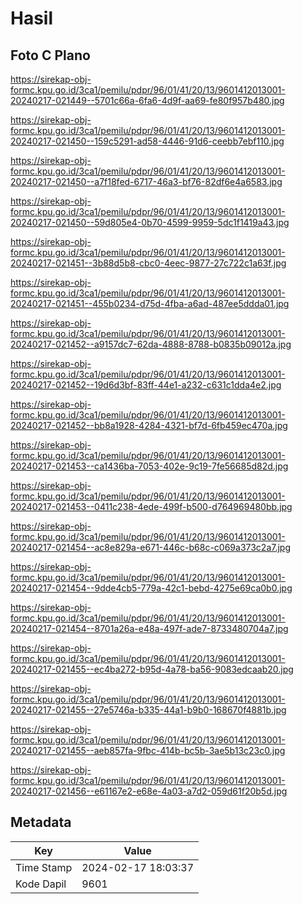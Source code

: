 # Hasil

## Foto C Plano

https://sirekap-obj-formc.kpu.go.id/3ca1/pemilu/pdpr/96/01/41/20/13/9601412013001-20240217-021449--5701c66a-6fa6-4d9f-aa69-fe80f957b480.jpg

https://sirekap-obj-formc.kpu.go.id/3ca1/pemilu/pdpr/96/01/41/20/13/9601412013001-20240217-021450--159c5291-ad58-4446-91d6-ceebb7ebf110.jpg

https://sirekap-obj-formc.kpu.go.id/3ca1/pemilu/pdpr/96/01/41/20/13/9601412013001-20240217-021450--a7f18fed-6717-46a3-bf76-82df6e4a6583.jpg

https://sirekap-obj-formc.kpu.go.id/3ca1/pemilu/pdpr/96/01/41/20/13/9601412013001-20240217-021450--59d805e4-0b70-4599-9959-5dc1f1419a43.jpg

https://sirekap-obj-formc.kpu.go.id/3ca1/pemilu/pdpr/96/01/41/20/13/9601412013001-20240217-021451--3b88d5b8-cbc0-4eec-9877-27c722c1a63f.jpg

https://sirekap-obj-formc.kpu.go.id/3ca1/pemilu/pdpr/96/01/41/20/13/9601412013001-20240217-021451--455b0234-d75d-4fba-a6ad-487ee5ddda01.jpg

https://sirekap-obj-formc.kpu.go.id/3ca1/pemilu/pdpr/96/01/41/20/13/9601412013001-20240217-021452--a9157dc7-62da-4888-8788-b0835b09012a.jpg

https://sirekap-obj-formc.kpu.go.id/3ca1/pemilu/pdpr/96/01/41/20/13/9601412013001-20240217-021452--19d6d3bf-83ff-44e1-a232-c631c1dda4e2.jpg

https://sirekap-obj-formc.kpu.go.id/3ca1/pemilu/pdpr/96/01/41/20/13/9601412013001-20240217-021452--bb8a1928-4284-4321-bf7d-6fb459ec470a.jpg

https://sirekap-obj-formc.kpu.go.id/3ca1/pemilu/pdpr/96/01/41/20/13/9601412013001-20240217-021453--ca1436ba-7053-402e-9c19-7fe56685d82d.jpg

https://sirekap-obj-formc.kpu.go.id/3ca1/pemilu/pdpr/96/01/41/20/13/9601412013001-20240217-021453--0411c238-4ede-499f-b500-d764969480bb.jpg

https://sirekap-obj-formc.kpu.go.id/3ca1/pemilu/pdpr/96/01/41/20/13/9601412013001-20240217-021454--ac8e829a-e671-446c-b68c-c069a373c2a7.jpg

https://sirekap-obj-formc.kpu.go.id/3ca1/pemilu/pdpr/96/01/41/20/13/9601412013001-20240217-021454--9dde4cb5-779a-42c1-bebd-4275e69ca0b0.jpg

https://sirekap-obj-formc.kpu.go.id/3ca1/pemilu/pdpr/96/01/41/20/13/9601412013001-20240217-021454--8701a26a-e48a-497f-ade7-8733480704a7.jpg

https://sirekap-obj-formc.kpu.go.id/3ca1/pemilu/pdpr/96/01/41/20/13/9601412013001-20240217-021455--ec4ba272-b95d-4a78-ba56-9083edcaab20.jpg

https://sirekap-obj-formc.kpu.go.id/3ca1/pemilu/pdpr/96/01/41/20/13/9601412013001-20240217-021455--27e5746a-b335-44a1-b9b0-168670f4881b.jpg

https://sirekap-obj-formc.kpu.go.id/3ca1/pemilu/pdpr/96/01/41/20/13/9601412013001-20240217-021455--aeb857fa-9fbc-414b-bc5b-3ae5b13c23c0.jpg

https://sirekap-obj-formc.kpu.go.id/3ca1/pemilu/pdpr/96/01/41/20/13/9601412013001-20240217-021456--e61167e2-e68e-4a03-a7d2-059d61f20b5d.jpg


## Metadata

| Key        | Value               |
| ---------- | ------------------- |
| Time Stamp | 2024-02-17 18:03:37 |
| Kode Dapil | 9601                |



